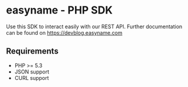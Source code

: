 easyname - PHP SDK
==================

Use this SDK to interact easily with our REST API.
Further documentation can be found on https://devblog.easyname.com

Requirements
------------
- PHP >= 5.3
- JSON support
- CURL support